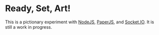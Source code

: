 Ready, Set, Art!
================

This is a pictionary experiment with [NodeJS](http://nodejs.org), [PaperJS](http://paperjs.org/), and [Socket.IO](http://socket.io). It is still a work in progress.
